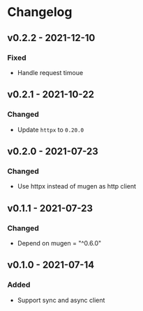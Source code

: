 # Changelog

## v0.2.2 - 2021-12-10

### Fixed

- Handle request timoue

## v0.2.1 - 2021-10-22

### Changed

- Update `httpx` to `0.20.0`

## v0.2.0 - 2021-07-23

### Changed

- Use httpx instead of mugen as http client

## v0.1.1 - 2021-07-23

### Changed

- Depend on mugen = "^0.6.0"

## v0.1.0 - 2021-07-14

### Added

- Support sync and async client
